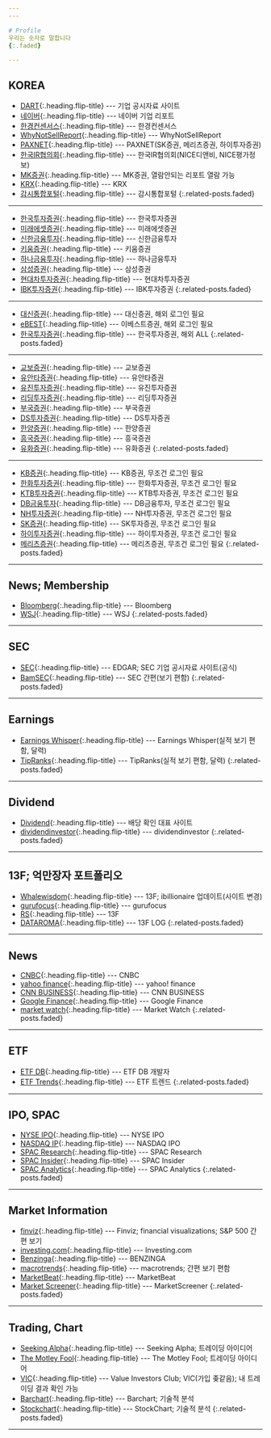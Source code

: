 ```yaml
---
---

# Profile
우리는 숫자로 말합니다
{:.faded}

---
```


## KOREA
* [DART](http://dart.fss.or.kr/){:.heading.flip-title} --- 기업 공시자료 사이트
* [네이버](https://finance.naver.com/research/company_list.nhn){:.heading.flip-title} --- 네이버 기업 리포트
* [한경컨센서스](http://consensus.hankyung.com/apps.analysis/analysis.list?&skinType=business){:.heading.flip-title} --- 한경컨센서스
* [WhyNotSellReport](http://www.whynotsellreport.com/){:.heading.flip-title} --- WhyNotSellReport
* [PAXNET](http://www.paxnet.co.kr/stock/report/report?menuCode=2222){:.heading.flip-title} --- PAXNET(SK증권, 메리츠증권, 하이투자증권)
* [한국IR협의회](https://www.kirs.or.kr/information/tech2020_1.html){:.heading.flip-title} --- 한국IR협의회(NICE디앤비, NICE평가정보)
* [MK증권](https://vip.mk.co.kr/newSt/news/news_list2.php?sCode=110){:.heading.flip-title} --- MK증권, 열람안되는 리포트 열람 가능
* [KRX](http://data.krx.co.kr/contents/MDC/HARD/hardController/MDCHARD001.cmd){:.heading.flip-title} --- KRX
* [감시통합포털](https://sims.krx.co.kr/p/Fids0101){:.heading.flip-title} --- 감시통합포털
{:.related-posts.faded}

---

* [한국투자증권](http://openreport.kr/research.jsp?cPage=1&cmd=&pid=){:.heading.flip-title} --- 한국투자증권
* [미래에셋증권](https://securities.miraeasset.com/bbs/board/message/list.do?categoryId=1521){:.heading.flip-title} --- 미래에셋증권
* [신한금융투자](https://open.shinhaninvest.com/phone/investment/3112.jsp){:.heading.flip-title} --- 신한금융투자
* [키움증권](https://invest.kiwoom.com/inv/main){:.heading.flip-title} --- 키움증권
* [하나금융투자](https://www.hanaw.com/main/research/research/RC_000000_M.cmd){:.heading.flip-title} --- 하나금융투자
* [삼성증권](https://www.samsungpop.com/sscommon/jsp/search_m/research.jsp){:.heading.flip-title} --- 삼성증권
* [현대차투자증권](https://m.hmsec.com/mobile/research/research01_list.do?Menu_category=6){:.heading.flip-title} --- 현대차투자증권
* [IBK투자증권](https://www.ibks.com/index.do){:.heading.flip-title} --- IBK투자증권
{:.related-posts.faded}

---

* [대신증권](http://money2.daishin.co.kr/E5/ResearchCenter/Work/Research_BasicList.aspx?pr_code=4){:.heading.flip-title} --- 대신증권, 해외 로그인 필요
* [eBEST](https://www.ebestsec.co.kr/){:.heading.flip-title} --- 이베스트증권, 해외 로그인 필요
* [한국투자증권](https://www.truefriend.com/main/bond/research/_static/TF03cc030300.jsp){:.heading.flip-title} --- 한국투자증권, 해외 ALL
{:.related-posts.faded}

---

* [교보증권](https://m.iprovest.com/weblogic/ResearchServlet/newReports){:.heading.flip-title} --- 교보증권
* [유안타증권](https://www.myasset.com/myasset/research/rs_list/rs_list.cmd?cd006=&cd007=RE01&cd008=){:.heading.flip-title} --- 유안타증권
* [유진투자증권](https://www.eugenefn.com/comm/msgList.do){:.heading.flip-title} --- 유진투자증권
* [리딩투자증권](http://www.leading.co.kr/board/EquityResearch/list){:.heading.flip-title} --- 리딩투자증권
* [부국증권](http://www.bookook.co.kr/research/research_5_0){:.heading.flip-title} --- 부국증권
* [DS투자증권](http://www.ds-sec.co.kr/bbs/board.php?bo_table=sub03_02){:.heading.flip-title} --- DS투자증권
* [한양증권](http://www.hygood.co.kr/board/researchAnalyzeCompany/list){:.heading.flip-title} --- 한양증권
* [흥국증권](http://www.heungkuksec.co.kr/research/company/list.do){:.heading.flip-title} --- 흥국증권
* [유화증권](https://www.yhs.co.kr/yhsBoard/mboard.asp?strBoardID=ya_busi_analysis){:.heading.flip-title} --- 유화증권
{:.related-posts.faded}

---

* [KB증권](https://www.kbsec.com/go.able?linkcd=m04010010){:.heading.flip-title} --- KB증권, 무조건 로그인 필요
* [한화투자증권](https://www.hanwhawm.com/main/research/main/list.cmd?depth2_id=1002&mode=depth2&viewclass=){:.heading.flip-title} --- 한화투자증권, 무조건 로그인 필요
* [KTB투자증권](https://www.ktb.co.kr/research/article/common.jspx?rGubun=I01&sctrGubun=I01&web=0){:.heading.flip-title} --- KTB투자증권, 무조건 로그인 필요
* [DB금융투자](https://www.db-fi.com/main/main.do){:.heading.flip-title} --- DB금융투자, 무조건 로그인 필요
* [NH투자증권](https://www.nhqv.com/){:.heading.flip-title} --- NH투자증권, 무조건 로그인 필요
* [SK증권](https://www.sks.co.kr/main/index.cmd){:.heading.flip-title} --- SK투자증권, 무조건 로그인 필요
* [하이투자증권](https://www.hi-ib.com/){:.heading.flip-title} --- 하이투자증권, 무조건 로그인 필요
* [메리츠증권](https://home.imeritz.com/dalyrpt/InfoMain.do){:.heading.flip-title} --- 메리츠증권, 무조건 로그인 필요
{:.related-posts.faded}

---

## News; Membership
* [Bloomberg](https://www.bloomberg.com/markets){:.heading.flip-title} --- Bloomberg
* [WSJ](https://www.wsj.com/news/markets){:.heading.flip-title} --- WSJ
{:.related-posts.faded}

---

## SEC
* [SEC](https://www.sec.gov/edgar.shtml){:.heading.flip-title} --- EDGAR; SEC 기업 공시자료 사이트(공식)
* [BamSEC](https://www.bamsec.com/){:.heading.flip-title} --- SEC 간편(보기 편함)
{:.related-posts.faded}

---

## Earnings
* [Earnings Whisper](https://www.earningswhispers.com){:.heading.flip-title} --- Earnings Whisper(실적 보기 편함, 달력)
* [TipRanks](https://www.tipranks.com){:.heading.flip-title} --- TipRanks(실적 보기 편함, 달력)
{:.related-posts.faded}

---

## Dividend
* [Dividend](https://www.dividend.com/){:.heading.flip-title} --- 배당 확인 대표 사이트
* [dividendinvestor](https://www.dividendinvestor.com){:.heading.flip-title} --- dividendinvestor
{:.related-posts.faded}

---

## 13F; 억만장자 포트폴리오
* [Whalewisdom](https://whalewisdom.com/){:.heading.flip-title} --- 13F; ibillionaire 업데이트(사이트 변경)
* [gurufocus](https://www.gurufocus.com){:.heading.flip-title} --- gurufocus
* [RS](http://relationalstocks.com/instshow.php?op=summary&id=1){:.heading.flip-title} --- 13F
* [DATAROMA](https://www.dataroma.com/m/home.php){:.heading.flip-title} --- 13F LOG
{:.related-posts.faded}

---

## News
* [CNBC](https://www.cnbc.com){:.heading.flip-title} --- CNBC
* [yahoo finance](https://finance.yahoo.com/){:.heading.flip-title} --- yahoo! finance
* [CNN BUSINESS](https://edition.cnn.com/business){:.heading.flip-title} --- CNN BUSINESS
* [Google Finance](https://www.google.com/finance){:.heading.flip-title} --- Google Finance
* [market watch](https://www.marketwatch.com/){:.heading.flip-title} --- Market Watch
{:.related-posts.faded}

---

## ETF
* [ETF DB](https://www.etfdb.com){:.heading.flip-title} --- ETF DB 개발자
* [ETF Trends](https://www.etftrends.com){:.heading.flip-title} --- ETF 트렌드
{:.related-posts.faded}

---

## IPO, SPAC
* [NYSE IPO](https://www.nyse.com/ipo-center/filings){:.heading.flip-title} --- NYSE IPO
* [NASDAQ IP](https://www.nasdaq.com/market-activity/ipos){:.heading.flip-title} --- NASDAQ IPO
* [SPAC Research](https://www.spacresearch.com/){:.heading.flip-title} --- SPAC Research  
* [SPAC Insider](https://www.spacinsider.com/){:.heading.flip-title} --- SPAC Insider
* [SPAC Analytics](https://www.spacanalytics.com/){:.heading.flip-title} --- SPAC Analytics
{:.related-posts.faded}

---

## Market Information
* [finviz](https://finviz.com/){:.heading.flip-title} --- Finviz; financial visualizations; S&P 500 간편 보기
* [investing.com](https://www.investing.com){:.heading.flip-title} --- Investing.com
* [Benzinga](https://www.benzinga.com){:.heading.flip-title} --- BENZINGA
* [macrotrends](https://www.macrotrends.net){:.heading.flip-title} --- macrotrends; 간편 보기 편함
* [MarketBeat](https://www.marketbeat.com/stocks){:.heading.flip-title} --- MarketBeat
* [Market Screener](https://www.marketscreener.com){:.heading.flip-title} --- MarketScreener
{:.related-posts.faded}

---

## Trading, Chart
* [Seeking Alpha](https://www.seekingalpha.com){:.heading.flip-title} --- Seeking Alpha; 트레이딩 아이디어
* [The Motley Fool](https://www.fool.com){:.heading.flip-title} --- The Motley Fool; 트레이딩 아이디어
* [VIC](https://www.valueinvestorsclub.com){:.heading.flip-title} --- Value Investors Club; VIC(가입 좆같음); 내 트레이딩 결과 확인 가능
* [Barchart](https://www.barchart.com){:.heading.flip-title} --- Barchart; 기술적 분석
* [Stockchart](https://www.stockcharts.com){:.heading.flip-title} --- StockChart; 기술적 분석
{:.related-posts.faded}

---
